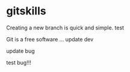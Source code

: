# gitskills
Creating a new branch is quick and simple.
test

Git is a free software ...
update dev

update bug

test bug!!!